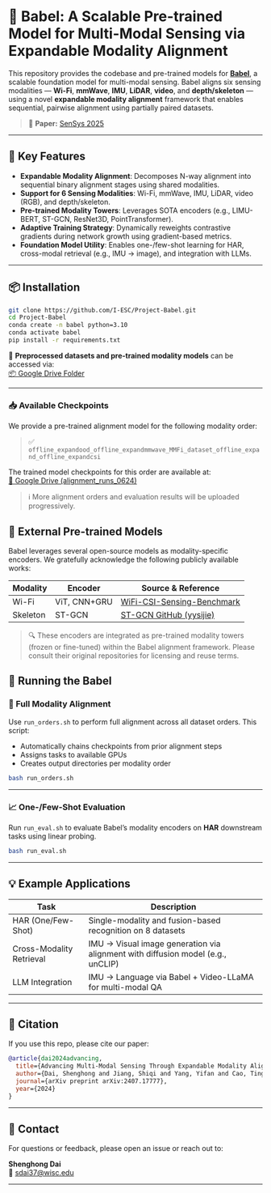 # 📡 Babel: A Scalable Pre-trained Model for Multi-Modal Sensing via Expandable Modality Alignment

This repository provides the codebase and pre-trained models for **[Babel](https://arxiv.org/pdf/2407.17777)**, a scalable foundation model for multi-modal sensing. Babel aligns six sensing modalities — **Wi-Fi**, **mmWave**, **IMU**, **LiDAR**, **video**, and **depth/skeleton** — using a novel **expandable modality alignment** framework that enables sequential, pairwise alignment using partially paired datasets.

> 📰 **Paper:** [SenSys 2025](https://arxiv.org/pdf/2407.17777)

---

## 🔧 Key Features

- **Expandable Modality Alignment**: Decomposes N-way alignment into sequential binary alignment stages using shared modalities.
- **Support for 6 Sensing Modalities**: Wi-Fi, mmWave, IMU, LiDAR, video (RGB), and depth/skeleton.
- **Pre-trained Modality Towers**: Leverages SOTA encoders (e.g., LIMU-BERT, ST-GCN, ResNet3D, PointTransformer).
- **Adaptive Training Strategy**: Dynamically reweights contrastive gradients during network growth using gradient-based metrics.
- **Foundation Model Utility**: Enables one-/few-shot learning for HAR, cross-modal retrieval (e.g., IMU → image), and integration with LLMs.

---

## 📦 Installation

```bash
git clone https://github.com/I-ESC/Project-Babel.git
cd Project-Babel
conda create -n babel python=3.10
conda activate babel
pip install -r requirements.txt
```
📁 **Preprocessed datasets and pre-trained modality models** can be accessed via:  
[📦 Google Drive Folder](https://drive.google.com/drive/folders/19pRwJ_4aC0jfEaowILLreBIYGgfMj5eZ?usp=sharing)

---
### 📥 Available Checkpoints

We provide a pre-trained alignment model for the following modality order:

> ✅ `offline_expandood_offline_expandmmwave_MMFi_dataset_offline_expand_offline_expandcsi`

The trained model checkpoints for this order are available at:  
[📁 Google Drive (alignment_runs_0624)](https://drive.google.com/drive/folders/19pRwJ_4aC0jfEaowILLreBIYGgfMj5eZ?usp=sharing)

> ℹ️ More alignment orders and evaluation results will be uploaded progressively.

## 🧩 External Pre-trained Models

Babel leverages several open-source models as modality-specific encoders. We gratefully acknowledge the following publicly available works:

| Modality   | Encoder              | Source & Reference |
|------------|----------------------|---------------------|
| Wi-Fi      | ViT, CNN+GRU | [WiFi-CSI-Sensing-Benchmark](https://github.com/xyanchen/WiFi-CSI-Sensing-Benchmark) |
| Skeleton   | ST-GCN               | [ST-GCN GitHub (yysijie)](https://github.com/yysijie/st-gcn/blob/master/OLD_README.md) |

> 🔍 These encoders are integrated as pre-trained modality towers (frozen or fine-tuned) within the Babel alignment framework. Please consult their original repositories for licensing and reuse terms.


## 🚀 Running the Babel

### 🔁 Full Modality Alignment

Use `run_orders.sh` to perform full alignment across all dataset orders. This script:

- Automatically chains checkpoints from prior alignment steps
- Assigns tasks to available GPUs
- Creates output directories per modality order

```bash
bash run_orders.sh
```



---

### 📈 One-/Few-Shot Evaluation

Run `run_eval.sh` to evaluate Babel’s modality encoders on **HAR** downstream tasks using linear probing.

```bash
bash run_eval.sh
```

---

## 💡 Example Applications

| Task                      | Description                                                                 |
|---------------------------|-----------------------------------------------------------------------------|
| HAR (One/Few-Shot)        | Single-modality and fusion-based recognition on 8 datasets                  |
| Cross-Modality Retrieval  | IMU → Visual image generation via alignment with diffusion model (e.g., unCLIP) |
| LLM Integration           | IMU → Language via Babel + Video-LLaMA for multi-modal QA                   |

---


## 📄 Citation

If you use this repo, please cite our paper:

```bibtex
@article{dai2024advancing,
  title={Advancing Multi-Modal Sensing Through Expandable Modality Alignment},
  author={Dai, Shenghong and Jiang, Shiqi and Yang, Yifan and Cao, Ting and Li, Mo and Banerjee, Suman and Qiu, Lili},
  journal={arXiv preprint arXiv:2407.17777},
  year={2024}
}
```

---

## 📮 Contact

For questions or feedback, please open an issue or reach out to:

**Shenghong Dai**  
📧 sdai37@wisc.edu

---
